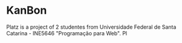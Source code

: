 # KanBon
Platz is a project of 2 studentes from Universidade Federal de Santa Catarina - INE5646 "Programação para Web". Pl
